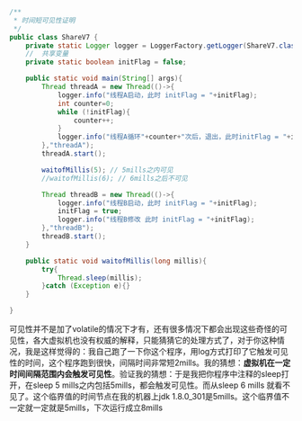 

```java
/**
 * 时间短可见性证明
 */
public class ShareV7 {
    private static Logger logger = LoggerFactory.getLogger(ShareV7.class);
    //  共享变量
    private static boolean initFlag = false;

    public static void main(String[] args){
        Thread threadA = new Thread(()->{
            logger.info("线程A启动，此时 initFlag = "+initFlag);
            int counter=0;
            while (!initFlag){
                counter++;
            }
            logger.info("线程A循环"+counter+"次后，退出，此时initFlag = "+initFlag);
        },"threadA");
        threadA.start();

        waitofMillis(5); // 5mills之内可见
        //waitofMillis(6); // 6mills之后不可见

        Thread threadB = new Thread(()->{
            logger.info("线程B启动，此时 initFlag = "+initFlag);
            initFlag = true;
            logger.info("线程B修改 此时 initFlag = "+initFlag);
        },"threadB");
        threadB.start();
    }

    public static void waitofMillis(long millis){
        try{
            Thread.sleep(millis);
        }catch (Exception e){}
    }

}
```



可见性并不是加了volatile的情况下才有，还有很多情况下都会出现这些奇怪的可见性，各大虚拟机也没有权威的解释，只能猜猜它的处理方式了，对于你这种情况，我是这样觉得的：我自己跑了一下你这个程序，用log方式打印了它触发可见性的时间，这个程序跑到很快，间隔时间非常短2mills。我的猜想：**虚拟机在一定时间间隔范围内会触发可见性**。验证我的猜想：于是我把你程序中注释的sleep打开，在sleep 5 mills之内包括5mills，都会触发可见性。而从sleep 6 mills 就看不见了。这个临界值的时间节点在我的机器上jdk 1.8.0_301是5mills。这个临界值不一定就一定就是5mills，下次运行成立8mills

